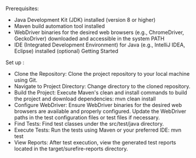 Prerequisites:

* Java Development Kit (JDK) installed (version 8 or higher)
* Maven build automation tool installed
* WebDriver binaries for the desired web browsers (e.g., ChromeDriver, GeckoDriver) downloaded and accessible in the system PATH
* IDE (Integrated Development Environment) for Java (e.g., IntelliJ IDEA, Eclipse) installed (optional)
Getting Started


Set up :

* Clone the Repository: Clone the project repository to your local machine using Git.
* Navigate to Project Directory: Change directory to the cloned repository.
* Build the Project: Execute Maven's clean and install commands to build the project and download dependencies: mvn clean install
* Configure WebDriver: Ensure WebDriver binaries for the desired web browsers are available and properly configured. Update the WebDriver paths in the test configuration files or test files if necessary.
* Find Tests: Find test classes under the src/test/java directory. 
* Execute Tests: Run the tests using Maven or your preferred IDE: mvn test
* View Reports: After test execution, view the generated test reports located in the target/surefire-reports directory.